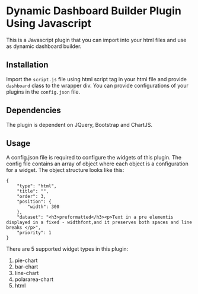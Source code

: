 # Dynamic Dashboard Builder Plugin Using Javascript

This is a Javascript plugin that you can import into your html files and use as dynamic dashboard builder.

## Installation

Import the `script.js` file using html script tag in your html file and provide `dashboard` class to the wrapper div. You can provide configurations of your plugins in the `config.json` file.

## Dependencies

The plugin is dependent on JQuery, Bootstrap and ChartJS.

## Usage

A config.json file is required to configure the widgets of this plugin. The config file contains an array of object where each object is a configuration for a widget. The object structure looks like this:

```
{
    "type": "html",
    "title": "",
    "order": 3,
    "position": {
        "width": 300
    },
    "dataset": "<h3>preformatted</h3><p>Text in a pre elementis displayed in a fixed - widthfont,and it preserves both spaces and line breaks </p>",
    "priority": 1
}
```

There are 5 supported widget types in this plugin:

1. pie-chart
2. bar-chart
3. line-chart
4. polararea-chart
5. html
